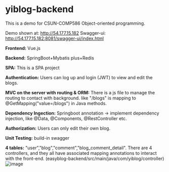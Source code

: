 # yiblog-backend
This is a demo for CSUN-COMP586 Object-oriented programming.

Demo shown at: http://54.177.15.182
Swagger-ui: http://54.177.15.182:8081/swagger-ui/index.html

**Frontend:** Vue.js

**Backend:** SpringBoot+Mybatis plus+Redis

**SPA:** This is a SPA project

**Authentication:** Users can log up and login (JWT) to view and edit the blogs.

**MVC on the server with routing & ORM:** There is a js file to manage the routing to contact with background. 
like "/blogs" is mapping to @GetMapping("value=/blogs") in Java methods. 

**Dependency Ingection:** Springboot annotation -> implement dependency injection, like @Data, @Components, @RestController etc.

**Authorization:** Users can only edit their own blog. 

**Unit Testing:** build-in swagger

**4 tables:**
"user","blog","comment","blog_comment_detail".
There are 4 controllers, and they all have associated mapping annotations to interact with the front-end. (easyblog-backend/src/main/java/com/yiblog/controller) 
![image](https://user-images.githubusercontent.com/52452350/144959606-b6c1f643-6d37-44c8-ad38-a9df13e118ea.png)
